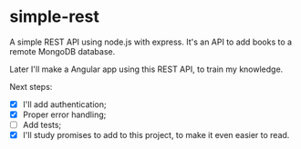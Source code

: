 # simple-rest

A simple REST API using node.js with express.
It's an API to add books to a remote MongoDB database.

Later I'll make a Angular app using this REST API, to train my knowledge.

Next steps:
- [X] I'll add authentication;
- [X] Proper error handling;
- [ ] Add tests;
- [X] I'll study promises to add to this project, to make it even easier to read.

